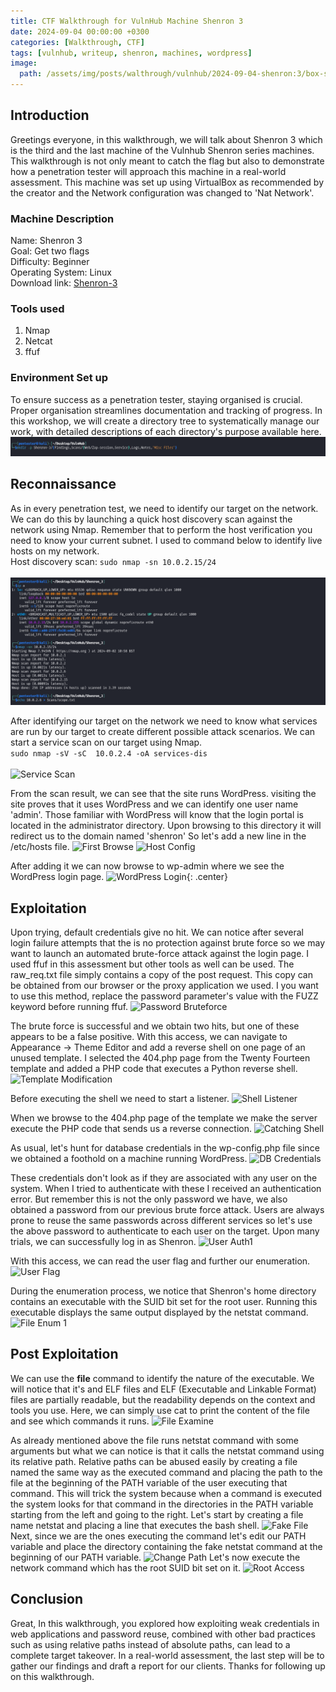 ```yaml
---
title: CTF Walkthrough for VulnHub Machine Shenron 3
date: 2024-09-04 00:00:00 +0300
categories: [Walkthrough, CTF]
tags: [vulnhub, writeup, shenron, machines, wordpress]   
image:
  path: /assets/img/posts/walthrough/vulnhub/2024-09-04-shenron:3/box-shenron3.png
---
```

## Introduction
Greetings everyone, in this walkthrough, we will talk about Shenron 3 which is the third and the last machine of the Vulnhub Shenron series machines. This walkthrough is not only meant to catch the flag but also to demonstrate how a penetration tester will approach this machine in a real-world assessment.
This machine was set up using VirtualBox as recommended by the creator and the Network configuration was changed to 'Nat Network'.
### Machine Description
Name: Shenron 3<br>
Goal: Get two flags<br>
Difficulty: Beginner<br>
Operating System: Linux<br>
Download link: [Shenron-3](https://download.vulnhub.com/shenron/shenron-3.ova)<br>
### Tools used
1) Nmap<br>
2) Netcat<br>
3) ffuf
### Environment Set up
To ensure success as a penetration tester, staying organised is crucial. Proper organisation streamlines documentation and tracking of progress. In this workshop, we will create a directory tree to systematically manage our work, with detailed descriptions of each directory's purpose available here. 
![Working Dir](/assets/img/posts/walthrough/vulnhub/2024-09-04-shenron:3/working-dir.png)

## Reconnaissance
As in every penetration test, we need to identify our target on the network. We can do this by launching a quick host discovery scan against the network using Nmap. Remember that to perform the host verification you need to know your current subnet. I used to command below to identify live hosts on my network.<br>
Host discovery scan: ```sudo nmap -sn 10.0.2.15/24```<br><br>
![Target Discovery](/assets/img/posts/walthrough/vulnhub/2024-09-04-shenron%3A3/target-dis.png)

After identifying our target on the network we need to know what services are run by our target to create different possible attack scenarios. We can start a service scan on our target using Nmap.  
```sudo nmap -sV -sC  10.0.2.4 -oA services-dis```<br><br>
![Service Scan](/assets/img/posts/walthrough/vulnhub/2024-09-04-shenron:3/service-scan.png)

From the scan result, we can see that the site runs WordPress. visiting the site proves that it uses WordPress and we can identify one user name 'admin'.
Those familiar with WordPress will know that the login portal is located in the administrator directory. Upon browsing to this directory it will redirect us to the domain named 'shenron' So let's add a new line in the /etc/hosts file.
![First Browse](/assets/img/posts/walthrough/vulnhub/2024-09-04-shenron:3/first-browse.png)
![Host Config](/assets/img/posts/walthrough/vulnhub/2024-09-04-shenron:3/hosts-config.png)

After adding it we can now browse to wp-admin where we see the WordPress login page.
![WordPress Login](/assets/img/posts/walthrough/vulnhub/2024-09-04-shenron:3/wordpress-login.png){: .center}

## Exploitation
Upon trying, default credentials give no hit. We can notice after several login failure attempts that the is no protection against brute force so we may want to launch an automated brute-force attack against the login page. I used ffuf in this assessment but other tools as well can be used. The raw_req.txt file simply contains a copy of the post request. This copy can be obtained from our browser or the proxy application we used. I you want to use this method, replace the password parameter's value with the FUZZ keyword before running ffuf.
![Password Bruteforce](/assets/img/posts/walthrough/vulnhub/2024-09-04-shenron:3/password-bruteforce-1.png)

The brute force is successful and we obtain two hits, but one of these appears to be a false positive. With this access, we can navigate to Appearance -> Theme Editor and add a reverse shell on one page of an unused template. I selected the 404.php page from  the Twenty Fourteen template and added a PHP code that executes a Python reverse shell.
![Template Modification](/assets/img/posts/walthrough/vulnhub/2024-09-04-shenron:3/template-modification.png)

Before executing the shell we need to start a listener.
![Shell Listener](/assets/img/posts/walthrough/vulnhub/2024-09-04-shenron:3/shell-listener.png)

When we browse to the 404.php page of the template we make the server execute the PHP code that sends us a reverse connection.
![Catching Shell](/assets/img/posts/walthrough/vulnhub/2024-09-04-shenron:3/catching-shell-1.png)

As usual, let's hunt for database credentials in the wp-config.php file since we obtained a foothold on a machine running WordPress.
![DB Credentials](/assets/img/posts/walthrough/vulnhub/2024-09-04-shenron:3/db-creds.png)

These credentials don't look as if they are associated with any user on the system. When I tried to authenticate with these I received an authentication error. But remember this is not the only password we have, we also obtained a password from our previous brute force attack. Users are always prone to reuse the same passwords across different services so let's use the above password to authenticate to each user on the target.
Upon many trials, we can successfully log in as Shenron.
![User Auth1](/assets/img/posts/walthrough/vulnhub/2024-09-04-shenron:3/user-auth-1.png)

With this access, we can read the user flag and further our enumeration.
![User Flag](/assets/img/posts/walthrough/vulnhub/2024-09-04-shenron:3/user-flag.png)

During the enumeration process, we notice that Shenron's home directory contains an executable with the SUID bit set for the root user. Running this executable displays the same output displayed by the netstat command.
![File Enum 1](/assets/img/posts/walthrough/vulnhub/2024-09-04-shenron:3/file-enum-1.png)

## Post Exploitation
We can use the **file** command to identify the nature of the executable. We will notice that it's and ELF files and ELF (Executable and Linkable Format) files are partially readable, but the readability depends on the context and tools you use. Here, we can simply use cat to print the content of the file and see which commands it runs.
![File Examine](/assets/img/posts/walthrough/vulnhub/2024-09-04-shenron:3/file-examine-1.png)

As already mentioned above the file runs netstat command with some arguments but what we can notice is that it calls the netstat command using its relative path. Relative paths can be abused easily by creating a file named the same way as the executed command and placing the path to the file at the beginning of the PATH variable of the user executing that command. This will trick the system because when a command is executed the system looks for that command in the directories in the PATH variable starting from the left and going to the right. 
Let's start by creating a file name netstat and placing a line that executes the bash shell.
![Fake File](/assets/img/posts/walthrough/vulnhub/2024-09-04-shenron:3/fakefile.png)
Next, since we are the ones executing the command let's edit our PATH variable and place the directory containing the fake netstat command at the beginning of our PATH variable.
![Change Path](/assets/img/posts/walthrough/vulnhub/2024-09-04-shenron:3/path-change.png)
Let's now execute the network command which has the root SUID bit set on it.
![Root Access](/assets/img/posts/walthrough/vulnhub/2024-09-04-shenron:3/root-access.png)

## Conclusion
Great, In this walkthrough, you explored how exploiting weak credentials in web applications and password reuse, combined with other bad practices such as using relative paths instead of absolute paths, can lead to a complete target takeover. In a real-world assessment, the last step will be to gather our findings and draft a report for our clients. Thanks for following up on this walkthrough.




